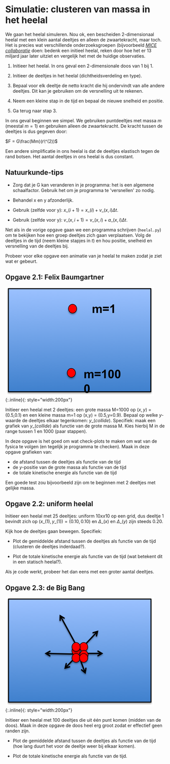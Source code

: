 # Simulatie: clusteren van massa in het heelal

We gaan het heelal simuleren. Nou ok, een bescheiden 2-dimensionaal heelal met
een klein aantal deeltjes en alleen de zwaartekracht, maar toch. Het is
precies wat verschillende onderzoeksgroepen (bijvoorbeeld [*MICE
collaboratie*](http://maia.ice.cat/mice/) doen: bedenk een initieel heelal,
reken door hoe het er 13 miljard jaar later uitziet en vergelijk het met de
huidige observaties.

1. Initieer het heelal. In ons geval een 2-dimensionale doos van 1 bij 1.

2. Initieer de deeltjes in het heelal (dichtheidsverdeling en type).

3. Bepaal voor elk deeltje de netto kracht die hij ondervindt van alle andere 
   deeltjes. Dit kan je gebruiken om de versnelling uit te rekenen.

4. Neem een kleine stap in de tijd en bepaal de nieuwe snelheid en positie.

5. Ga terug naar stap 3.

In ons geval beginnen we simpel. We gebruiken puntdeeltjes met massa $m$
(meestal $m=1$) en gebruiken alleen de zwaartekracht. De kracht tussen de
deeltjes is dus gegeven door:

$F = G\frac(Mm)(r\^(2))$ 

Een andere simplificatie in ons heelal is dat de deeltjes elastisch tegen de
rand botsen. Het aantal deeltjes in ons heelal is dus constant.

## Natuurkunde-tips

* Zorg dat je G kan veranderen in je programma: het is een algemene
  schaalfactor. Gebruik het om je programma te 'versnellen' zo nodig.

* Behandel x en y afzonderlijk.

* Gebruik (zelfde voor y): $x\_(i+1) = x\_(i) + v\_(x,i)\Delta t$.

* Gebruik (zelfde voor y): $v\_(x,i+1) = v\_(x,i) + a\_(x,i)\Delta t$.

Net als in de vorige opgave gaan we een programma schrijven (`heelal.py`) om
te bekijken hoe een groep deeltjes zich gaan verplaatsen. Volg de deeltjes in
de tijd (neem kleine stapjes in $t$) en hou positie, snelheid en versnelling
van de deeltjes bij.

Probeer voor elke opgave een animatie van je heelal te maken zodat je ziet 
wat er gebeurt.

## Opgave 2.1: Felix Baumgartner

![HeelalBaumgartner](HeelalBaumgartner.png){:.inline}{: style="width:200px"}

Initieer een heelal met 2 deeltjes: een grote massa M=1000 op ($x,y$) = (0.5,0.1) 
en een kleine massa m=1 op (x,y) = (0.5,y=0.9). Bepaal op welke $y$-waarde de 
deeltjes elkaar tegenkomen: $y\_(collide)$. 
Specifiek: maak een grafiek van $y\_(collide)$ als functie van de grote massa M. 
Kies hierbij M in de range tussen 1 en 1000 (paar stappen). 

In deze opgave is het goed om wat check-plots te maken om wat van de fysica 
te volgen (en tegelijk je programma te checken). Maak in deze opgave grafieken 
van:

* de afstand tussen de deeltjes als functie van de tijd
* de $y$-positie van de grote massa als functie van de tijd
* de totale kinetische energie als functie van de tijd

Een goede test zou bijvoorbeeld zijn om te beginnen met 2 deeltjes met gelijke massa.

## Opgave 2.2: uniform heelal

Initieer een heelal met 25 deeltjes: uniform $10xx10$ op een grid, dus deeltje 
1 bevindt zich op $(x\_(1),y\_(1)) = (0.10, 0.10)$ en $\Delta\_(x)$ en 
$\Delta\_(y)$ zijn steeds 0.20. 

Kijk hoe de deeltjes gaan bewegen. Specifiek:

* Plot de gemiddelde afstand tussen de deeltjes als functie van de tijd
  (clusteren de deeltjes inderdaad?).

* Plot de totale kinetische energie als functie van de tijd (wat betekent dit
  in een statisch heelal?).

Als je code werkt, probeer het dan eens met een groter aantal deeltjes.

## Opgave 2.3: de Big Bang

![HeelalBigBang](HeelalBigBang.png){:.inline}{: style="width:200px"}

Initieer een heelal met 100 deeltjes die uit één punt komen (midden van de
doos). Maak in deze opgave de doos heel erg groot zodat er effectief geen
randen zijn.

* Plot de gemiddelde afstand tussen de deeltjes als functie van de tijd
  (hoe lang duurt het voor de deeltje weer bij elkaar komen).

* Plot de totale kinetische energie als functie van de tijd.
